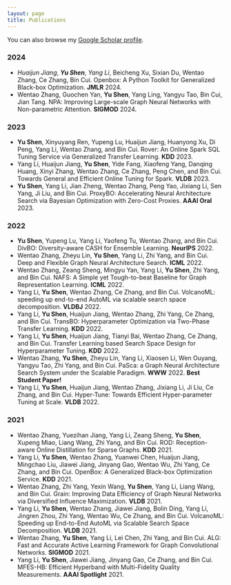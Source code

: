 ```yaml
---
layout: page
title: Publications
---
```


You can also browse my <a href="https://scholar.google.com/citations?user=WHCihd4AAAAJ&hl=en" target="_blank">Google Scholar profile</a>.
<br />

### 2024
- _Huaijun Jiang_, _**Yu Shen**_, _Yang Li_, Beicheng Xu, Sixian Du, Wentao Zhang, Ce Zhang, Bin Cui. Openbox: A Python Toolkit for Generalized Black-box Optimization. **JMLR** 2024.
- Wentao Zhang, Guochen Yan, **Yu Shen**, Yang Ling, Yangyu Tao, Bin Cui, Jian Tang. NPA: Improving Large-scale Graph Neural Networks with Non-parametric Attention. **SIGMOD** 2024.

### 2023
- **Yu Shen**, Xinyuyang Ren, Yupeng Lu, Huaijun Jiang, Huanyong Xu, Di Peng, Yang Li, Wentao Zhang, and Bin Cui. Rover: An Online Spark SQL Tuning Service via Generalized Transfer Learning. **KDD** 2023.
- Yang Li, Huaijun Jiang, **Yu Shen**, Yide Fang, Xiaofeng Yang, Danqing Huang, Xinyi Zhang, Wentao Zhang, Ce Zhang, Peng Chen, and Bin Cui. Towards General and Efficient Online Tuning for Spark. **VLDB** 2023.
- **Yu Shen**, Yang Li, Jian Zheng, Wentao Zhang, Peng Yao, Jixiang Li, Sen Yang, Ji Liu, and Bin Cui. ProxyBO: Accelerating Neural Architecture Search via Bayesian Optimization with Zero-Cost Proxies. **AAAI Oral** 2023.

### 2022
- **Yu Shen**, Yupeng Lu, Yang Li, Yaofeng Tu, Wentao Zhang, and Bin Cui. DivBO: Diversity-aware CASH for Ensemble Learning. **NeurIPS** 2022.
- Wentao Zhang, Zheyu Lin, **Yu Shen**, Yang Li, Zhi Yang, and Bin Cui. Deep and Flexible Graph Neural Architecture Search. **ICML** 2022.
- Wentao Zhang, Zeang Sheng, Mingyu Yan, Yang Li, **Yu Shen**, Zhi Yang, and Bin Cui. NAFS: A Simple yet Tough-to-beat Baseline for Graph Representation Learning. **ICML** 2022.
- Yang Li, **Yu Shen**, Wentao Zhang, Ce Zhang, and Bin Cui. VolcanoML: speeding up end-to-end AutoML via scalable search space decomposition. **VLDBJ** 2022. 
- Yang Li, **Yu Shen**, Huaijun Jiang, Wentao Zhang, Zhi Yang, Ce Zhang, and Bin Cui. TransBO: Hyperparameter Optimization via Two-Phase Transfer Learning. **KDD** 2022.
- Yang Li, **Yu Shen**, Huaijun Jiang, Tianyi Bai, Wentao Zhang, Ce Zhang, and Bin Cui. Transfer Learning based Search Space Design for Hyperparameter Tuning. **KDD** 2022.
- Wentao Zhang, **Yu Shen**, Zheyu Lin, Yang Li, Xiaosen Li, Wen Ouyang, Yangyu Tao, Zhi Yang, and Bin Cui. PaSca: a Graph Neural Architecture Search System under the Scalable Paradigm. **WWW** 2022. **Best Student Paper!**
- Yang Li, **Yu Shen**, Huaijun Jiang, Wentao Zhang, Jixiang Li, Ji Liu, Ce Zhang, and Bin Cui. Hyper-Tune: Towards Efficient Hyper-parameter Tuning at Scale. **VLDB** 2022. 

### 2021
- Wentao Zhang, Yuezihan Jiang, Yang Li, Zeang Sheng, **Yu Shen**, Xupeng Miao, Liang Wang, Zhi Yang, and Bin Cui. ROD: Reception-aware Online Distillation for Sparse Graphs. **KDD** 2021. 
- Yang Li, **Yu Shen**, Wentao Zhang, Yuanwei Chen, Huaijun Jiang, Mingchao Liu, Jiawei Jiang, Jinyang Gao, Wentao Wu, Zhi Yang, Ce Zhang, and Bin Cui. OpenBox: A Generalized Black-box Optimization Service. **KDD** 2021.
- Wentao Zhang, Zhi Yang, Yexin Wang, **Yu Shen**, Yang Li, Liang Wang, and Bin Cui. Grain: Improving Data Efficiency of Graph Neural Networks via Diversified Influence Maximization. **VLDB** 2021. 
- Yang Li, **Yu Shen**, Wentao Zhang, Jiawei Jiang, Bolin Ding, Yang Li, Jingren Zhou, Zhi Yang, Wentao Wu, Ce Zhang, and Bin Cui. VolcanoML: Speeding up End-to-End AutoML via Scalable Search Space Decomposition. **VLDB** 2021.
- Wentao Zhang, **Yu Shen**, Yang Li, Lei Chen, Zhi Yang, and Bin Cui. ALG: Fast and Accurate Active Learning Framework for Graph Convolutional Networks. **SIGMOD** 2021. 
- Yang Li, **Yu Shen**, Jiawei Jiang, Jinyang Gao, Ce Zhang, and Bin Cui. MFES-HB: Efficient Hyperband with Multi-Fidelity Quality Measurements. **AAAI Spotlight** 2021. 

